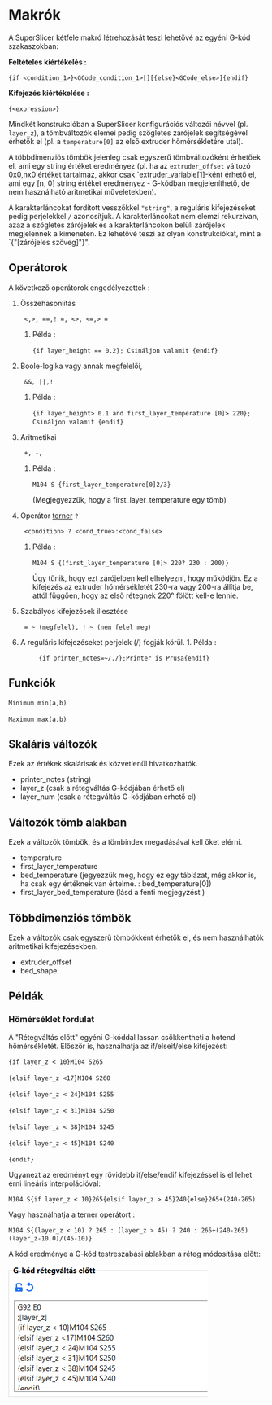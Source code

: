 # Makrók

A SuperSlicer kétféle makró létrehozását teszi lehetővé az egyéni G-kód szakaszokban:

**Feltételes kiértékelés :**

```text
{if <condition_1>}<GCode_condition_1>[][{else}<GCode_else>]{endif}
```

**Kifejezés kiértékelése :**

```text
{<expression>}
```

Mindkét konstrukcióban a SuperSlicer konfigurációs változói névvel \(pl. `layer_z`\), a tömbváltozók elemei pedig szögletes zárójelek segítségével érhetők el \(pl. a `temperature[0]` az első extruder hőmérsékletére utal\).

A többdimenziós tömbök jelenleg csak egyszerű tömbváltozóként érhetőek el, ami egy string értéket eredményez \(pl. ha az `extruder_offset` változó 0x0,nx0 értéket tartalmaz, akkor csak \`extruder\_variable\[1\]-ként érhető el, ami egy \[n, 0\] string értéket eredményez - G-kódban megjeleníthető, de nem használható aritmetikai műveletekben\).

A karakterláncokat fordított vesszőkkel `"string"`, a reguláris kifejezéseket pedig perjelekkel `/` azonosítjuk. A karakterláncokat nem elemzi rekurzívan, azaz a szögletes zárójelek és a karakterláncokon belüli zárójelek megjelennek a kimeneten. Ez lehetővé teszi az olyan konstrukciókat, mint a \`{"\[zárójeles szöveg\]"}".

## Operátorok

A következő operátorok engedélyezettek :

1. Összehasonlítás

   ```text
    <,>, ==,! =, <>, <=,> =
   ```

   1. Példa :

      `{if layer_height == 0.2}; Csináljon valamit {endif}`

2. Boole-logika vagy annak megfelelői,

   ```text
    &&, ||,!
   ```

   1. Példa :

      `{if layer_height> 0.1 and first_layer_temperature [0]> 220}; Csináljon valamit {endif}`

3. Aritmetikai

   ```text
    +, -, 
   ```

   1. Példa :

      `M104 S {first_layer_temperature[0]2/3}`

      \(Megjegyezzük, hogy a first\_layer\_temperature egy tömb\)

4. Operátor [terner](https://hu.abcdef.wiki/wiki/Ternary_operation) `?`

   ```text
    <condition> ? <cond_true>:<cond_false>
   ```

   1. Példa :

      `M104 S {(first_layer_temperature [0]> 220? 230 : 200)}`

      Úgy tűnik, hogy ezt zárójelben kell elhelyezni, hogy működjön. Ez a kifejezés az extruder hőmérsékletét 230-ra vagy 200-ra állítja be, attól függően, hogy az első rétegnek 220° fölött kell-e lennie.

5. Szabályos kifejezések illesztése

   ```text
    = ~ (megfelel), ! ~ (nem felel meg)
   ```

6. A reguláris kifejezéseket perjelek \(/\) fogják körül. 1. Példa :

   ```text
        {if printer_notes=~/./};Printer is Prusa{endif}
   ```

## Funkciók

```text
Minimum min(a,b)

Maximum max(a,b)
```

## Skaláris változók

Ezek az értékek skalárisak és közvetlenül hivatkozhatók.

* printer\_notes \(string\)
* layer\_z \(csak a rétegváltás G-kódjában érhető el\)
* layer\_num \(csak a rétegváltás G-kódjában érhető el\)

## Változók tömb alakban

Ezek a változók tömbök, és a tömbindex megadásával kell őket elérni.

* temperature
* first\_layer\_temperature
* bed\_temperature \(jegyezzük meg, hogy ez egy táblázat, még akkor is, ha csak egy értéknek van értelme. : bed\_temperature\[0\]\)
* first\_layer\_bed\_temperature \(lásd a fenti megjegyzést \)

## Többdimenziós tömbök

Ezek a változók csak egyszerű tömbökként érhetők el, és nem használhatók aritmetikai kifejezésekben.

* extruder\_offset
* bed\_shape

## Példák

### Hőmérséklet fordulat

A "Rétegváltás előtt" egyéni G-kóddal lassan csökkentheti a hotend hőmérsékletét. Először is, használhatja az if/elseif/else kifejezést:

```text
{if layer_z < 10}M104 S265

{elsif layer_z <17}M104 S260

{elsif layer_z < 24}M104 S255

{elsif layer_z < 31}M104 S250

{elsif layer_z < 38}M104 S245

{elsif layer_z < 45}M104 S240

{endif}
```

Ugyanezt az eredményt egy rövidebb if/else/endif kifejezéssel is el lehet érni lineáris interpolációval:

```text
M104 S{if layer_z < 10}265{elsif layer_z > 45}240{else}265+(240-265)
```

Vagy használhatja a terner operátort :

```text
M104 S{(layer_z < 10) ? 265 : (layer_z > 45) ? 240 : 265+(240-265)(layer_z-10.0)/(45-10)}
```

A kód eredménye a G-kód testreszabási ablakban a réteg módosítása előtt:

![](.gitbook/assets/macros_001.png)

